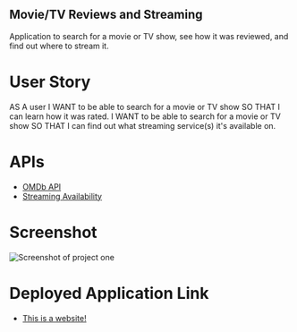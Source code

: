 ## Movie/TV Reviews and Streaming

Application to search for a movie or TV show, see how it was reviewed, and find out where to stream it.

# User Story

AS A user
I WANT to be able to search for a movie or TV show
SO THAT I can learn how it was rated.
I WANT to be able to search for a movie or TV show
SO THAT I can find out what streaming service(s) it's available on.

# APIs

- [OMDb API](https://www.omdbapi.com/)
- [Streaming Availability](https://rapidapi.com/movie-of-the-night-movie-of-the-night-default/api/streaming-availability)

# Screenshot 
![Screenshot of project one](./Assets/images/Screenshot%20of%20project%20one.png)

# Deployed Application Link
- [This is a website!](https://seejayee.github.io/project-one/)
